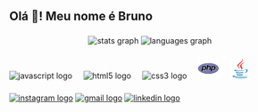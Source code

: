 <h2 align="left">Olá 👋! Meu nome é Bruno </h2>

###

<div align="center">
  <img src="https://github-readme-stats.vercel.app/api?username=bbenettiz&hide_title=false&hide_rank=false&show_icons=true&include_all_commits=true&count_private=true&disable_animations=false&theme=dracula&locale=en&hide_border=false" height="150" alt="stats graph"  />
  <img src="https://github-readme-stats.vercel.app/api/top-langs?username=bbenettiz&locale=pt-br&hide_title=false&layout=compact&card_width=320&langs_count=5&theme=dracula&hide_border=false" height="150" alt="languages graph"  />
</div>

###

<!-- <img align="right" height="150" src=""  /> -->

###

<div align="left">
  <img src="https://cdn.jsdelivr.net/gh/devicons/devicon/icons/javascript/javascript-original.svg" height="30" alt="javascript logo"  />
  <img width="12" />
  <img src="https://cdn.jsdelivr.net/gh/devicons/devicon/icons/html5/html5-original.svg" height="30" alt="html5 logo"  />
  <img width="12" />
  <img src="https://cdn.jsdelivr.net/gh/devicons/devicon/icons/css3/css3-original.svg" height="30" alt="css3 logo"  />
  <img width="12" />
  <img src="https://github.com/devicons/devicon/blob/v2.15.1/icons/php/php-original.svg" height="37" alt="csharp logo"  />
  <img width="12" />
  <img src="https://github.com/devicons/devicon/blob/v2.15.1/icons/java/java-original.svg" height="37" alt="csharp logo"  />
</div>

###

<div align="left">
  <a href="https://www.instagram.com/"><img src="https://img.shields.io/static/v1?message=Instagram&logo=instagram&label=&color=E4405F&logoColor=white&labelColor=&style=for-the-badge" height="35" alt="instagram logo"  /></a>
  <a href="mailto:xbenettix@gmail.com" ><img src="https://img.shields.io/static/v1?message=Gmail&logo=gmail&label=&color=D14836&logoColor=white&labelColor=&style=for-the-badge" height="35" alt="gmail logo"  /></a>
  <a href="https://www.linkedin.com/in/bruno-ferreira-benetti-a4b8b9272/" ><img src="https://img.shields.io/static/v1?message=LinkedIn&logo=linkedin&label=&color=0077B5&logoColor=white&labelColor=&style=for-the-badge" height="35" alt="linkedin logo"  /></a>
 
  
</div>

###

<br clear="both">

<!--<img src="https://raw.githubusercontent.com/bBenettiz/bBenettiz/output/snake.svg" alt="Snake animation" />-->

###
